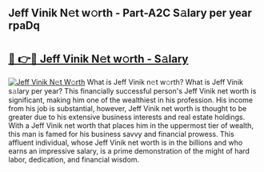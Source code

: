 ## Jeff Vinik N𝚎t w𝚘rth - Part-A2C S𝚊lary per year rpaDq

# <h2><a href="http://gc4579.nevu.top/?p=Jeff+Vinik">🔗 👉🔴 Jeff Vinik N𝚎t w𝚘rth - S𝚊lary</a></h2>

[![Jeff Vinik N𝚎t W𝚘rth](https://i.imgur.com/Oavwk0R.jpeg)](http://gc4579.nevu.top/?p=Jeff+Vinik)
What is Jeff Vinik n𝚎t w𝚘rth? What is Jeff Vinik s𝚊lary per year?
This financially successful person's Jeff Vinik net worth is significant, making him one of the wealthiest in his profession. His income from his job is substantial, however, Jeff Vinik net worth is thought to be greater due to his extensive business interests and real estate holdings. With a Jeff Vinik net worth that places him in the uppermost tier of wealth, this man is famed for his business savvy and financial prowess. This affluent individual, whose Jeff Vinik net worth is in the billions and who earns an impressive salary, is a prime demonstration of the might of hard labor, dedication, and financial wisdom.
